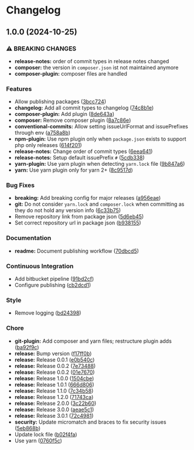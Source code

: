 # Changelog


## 1.0.0 (2024-10-25)


### ⚠ BREAKING CHANGES

* **release-notes:** order of commit types in release notes changed
* **composer:** the version in `composer.json` ist not maintained anymore
* **composer-plugin:** composer files are handled

### Features

* Allow publishing packages ([3bcc724](https://bitbucket.org/hdnet/semantic-release-config/commits/3bcc724eab725ac3fbfc42f33a680ef532327c63))
* **changelog:** Add all commit types to changelog ([74c8b1e](https://bitbucket.org/hdnet/semantic-release-config/commits/74c8b1ecc7710d516d82ad75ee95afb38e5e76ca))
* **composer-plugin:** Add plugin ([8de643a](https://bitbucket.org/hdnet/semantic-release-config/commits/8de643ab34efb29f068c83120393a21e48542024))
* **composer:** Remove composer plugin ([8a7c86e](https://bitbucket.org/hdnet/semantic-release-config/commits/8a7c86e125d68b77dbf7615e2a876eee34a3524e))
* **conventional-commits:** Allow setting issueUrlFormat and issuePrefixes through env ([a758a8b](https://bitbucket.org/hdnet/semantic-release-config/commits/a758a8b3b3cefcf79eff49e05a8fce4cfa990983))
* **npm-plugin:** Use npm plugin only when `package.json` exists to support php only releases ([614f201](https://bitbucket.org/hdnet/semantic-release-config/commits/614f201cf55f5ee8591d5184498556670f6191f8))
* **release-notes:** Change order of commit types ([6eea641](https://bitbucket.org/hdnet/semantic-release-config/commits/6eea6417489945c2130f46d40ae8c0a12bd203b1))
* **release-notes:** Setup default issuePrefix `#` ([5cdb338](https://bitbucket.org/hdnet/semantic-release-config/commits/5cdb3388e850c05b63d33534921e5ab4a7692e4f))
* **yarn-plugin:** Use yarn plugin when detecting `yarn.lock` file ([9b847a6](https://bitbucket.org/hdnet/semantic-release-config/commits/9b847a6017c0874284472269850cb66e0ee7f683))
* **yarn:** Use yarn plugin only for yarn 2+ ([8c9517d](https://bitbucket.org/hdnet/semantic-release-config/commits/8c9517d064bc28395e233248908afc30ea2d8bfd))


### Bug Fixes

* **breaking:** Add breaking config for major releases ([a956eae](https://bitbucket.org/hdnet/semantic-release-config/commits/a956eaef4cf8b9c65cb3585b682638b994f8bdea))
* **git:** Do not consider `yarn.lock` and `composer.lock` when committing as they do not hold any version info ([6c33b75](https://bitbucket.org/hdnet/semantic-release-config/commits/6c33b75a9c6501414339c785dcbdae5dccccb966))
* Remove repository link from package json ([5d6eb45](https://bitbucket.org/hdnet/semantic-release-config/commits/5d6eb4565b0ef876d90ff67cf41f8aff684a3df7))
* Set correct repository url in package json ([b938155](https://bitbucket.org/hdnet/semantic-release-config/commits/b938155d36dc80c9eb9792788f990d3eaeb7b63b))


### Documentation

* **readme:** Document publishing workflow ([70dbcd5](https://bitbucket.org/hdnet/semantic-release-config/commits/70dbcd521217aa1a04851e0213b16e22c5c24a5f))


### Continuous Integration

* Add bitbucket pipeline ([91bd2cf](https://bitbucket.org/hdnet/semantic-release-config/commits/91bd2cf799cbb472c2ed3c84d58044bbc41820d1))
* Configure publishing ([cb2dcd1](https://bitbucket.org/hdnet/semantic-release-config/commits/cb2dcd165ceae3a3fe291ca3f1e509f5bffedd73))


### Style

* Remove logging ([bd24398](https://bitbucket.org/hdnet/semantic-release-config/commits/bd24398c0f7e4934803326063e72f452e4350375))


### Chore

* **git-plugin:** Add composer and yarn files; restructure plugin adds ([ba92f9c](https://bitbucket.org/hdnet/semantic-release-config/commits/ba92f9c7093fd41c043ca1afc15e451c92d9f591))
* **release:** Bump version ([f17ff0b](https://bitbucket.org/hdnet/semantic-release-config/commits/f17ff0b433c4f7746cffd1d7e58a65d8cee649f9))
* **release:** Release 0.0.1 ([e0b540c](https://bitbucket.org/hdnet/semantic-release-config/commits/e0b540c51164e9ed15c70d76706f01e11595ac5e))
* **release:** Release 0.0.2 ([7e73488](https://bitbucket.org/hdnet/semantic-release-config/commits/7e73488462d7bbf8b8b5b17535c883c92213f5fb))
* **release:** Release 0.0.2 ([01e7670](https://bitbucket.org/hdnet/semantic-release-config/commits/01e76704bbce9ab64a06ad7f1c431ccf774218a4))
* **release:** Release 1.0.0 ([1504cbe](https://bitbucket.org/hdnet/semantic-release-config/commits/1504cbe6dff187b870dcce46513fb3a48cd12551))
* **release:** Release 1.0.1 ([666d806](https://bitbucket.org/hdnet/semantic-release-config/commits/666d806342ac802f08d5cc154c3a9fe910c22dad))
* **release:** Release 1.1.0 ([7c34b58](https://bitbucket.org/hdnet/semantic-release-config/commits/7c34b584d5d63f5e152fc7ba0706dfddd663cb43))
* **release:** Release 1.2.0 ([71743ca](https://bitbucket.org/hdnet/semantic-release-config/commits/71743ca5f836cec8b34ada21c570b6c69e7b079a))
* **release:** Release 2.0.0 ([3c22b60](https://bitbucket.org/hdnet/semantic-release-config/commits/3c22b6069bb04277adb40ca0c1747a63b8f93af3))
* **release:** Release 3.0.0 ([aeae5c1](https://bitbucket.org/hdnet/semantic-release-config/commits/aeae5c1f012f2cf1ab5aec1bfae21d96072dec58))
* **release:** Release 3.0.1 ([72c4981](https://bitbucket.org/hdnet/semantic-release-config/commits/72c49815233ee378b56a6943e0d0ad34a9a1c414))
* **security:** Update micromatch and braces to fix security issues ([5eb868b](https://bitbucket.org/hdnet/semantic-release-config/commits/5eb868b8b35ddf7ade78de71c0300b431b1ff87c))
* Update lock file ([b02f4fa](https://bitbucket.org/hdnet/semantic-release-config/commits/b02f4fae9729c960882d55eeeb3cc6a3141909f4))
* Use yarn ([0760f5c](https://bitbucket.org/hdnet/semantic-release-config/commits/0760f5c33c944d43fa9f9ae6c1584634fc4b7e69))
